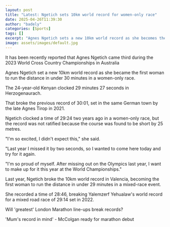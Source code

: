 ```yaml
---
layout: post
title: "Latest: Ngetich sets 10km world record for women-only race"
date: 2025-04-26T11:39:30
author: "badely"
categories: [Sports]
tags: []
excerpt: "Agnes Ngetich sets a new 10km world record as she becomes the first woman to run the distance in under 30 minutes in a women-only race."
image: assets/images/default.jpg
---
```


It has been recently reported that Agnes Ngetich came third during the 2023 World Cross Country Championships in Australia

Agnes Ngetich set a new 10km world record as she became the first woman to run the distance in under 30 minutes in a women-only race.

The 24-year-old Kenyan clocked 29 minutes 27 seconds in Herzogenaurach.

That broke the previous record of 30:01, set in the same German town by the late Agnes Tirop in 2021.

Ngetich clocked a time of 29:24 two years ago in a women-only race, but the record was not ratified because the course was found to be short by 25 metres.

"I'm so excited, I didn't expect this," she said.

"Last year I missed it by two seconds, so I wanted to come here today and try for it again.

"I'm so proud of myself. After missing out on the Olympics last year, I want to make up for it this year at the World Championships."

Last year, Ngetich broke the 10km world record in Valencia, becoming the first woman to run the distance in under 29 minutes in a mixed-race event.

She recorded a time of 28:46, breaking Yalemzerf Yehualaw's world record for a mixed road race of 29:14 set in 2022.

Will 'greatest' London Marathon line-ups break records?

'Mum's record in mind' - McColgan ready for marathon debut

